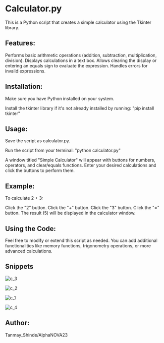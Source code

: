 # Calculator.py

This is a Python script that creates a simple calculator using the Tkinter library.

## Features:

Performs basic arithmetic operations (addition, subtraction, multiplication, division).
Displays calculations in a text box.
Allows clearing the display or entering an equals sign to evaluate the expression.
Handles errors for invalid expressions.

## Installation:

Make sure you have Python installed on your system.

Install the tkinter library if it's not already installed by running: "pip install tkinter"

## Usage:

Save the script as calculator.py.

Run the script from your terminal: "python calculator.py"

A window titled "Simple Calculator" will appear with buttons for numbers, operators, and clear/equals functions. Enter your desired calculations and click the buttons to perform them.

## Example:

To calculate 2 + 3:

Click the "2" button.
Click the "+" button.
Click the "3" button.
Click the "=" button.
The result (5) will be displayed in the calculator window.

## Using the Code:

Feel free to modify or extend this script as needed. You can add additional functionalities like memory functions, trigonometry operations, or more advanced calculations.

## Snippets
![c_3](https://github.com/user-attachments/assets/48ef2389-0be9-4f2c-8393-8c0410fac75e)

![c_2](https://github.com/user-attachments/assets/d8dc21e0-7d72-47c0-8940-643ba310b6d9)

![c_1](https://github.com/user-attachments/assets/64b19f8c-58c0-4aad-ab18-c030f8425548)

![c_4](https://github.com/user-attachments/assets/87bb6c2b-1c1f-4a5b-aa1d-c1644130288b)

## Author:

Tanmay_Shinde/AlphaNOVA23


